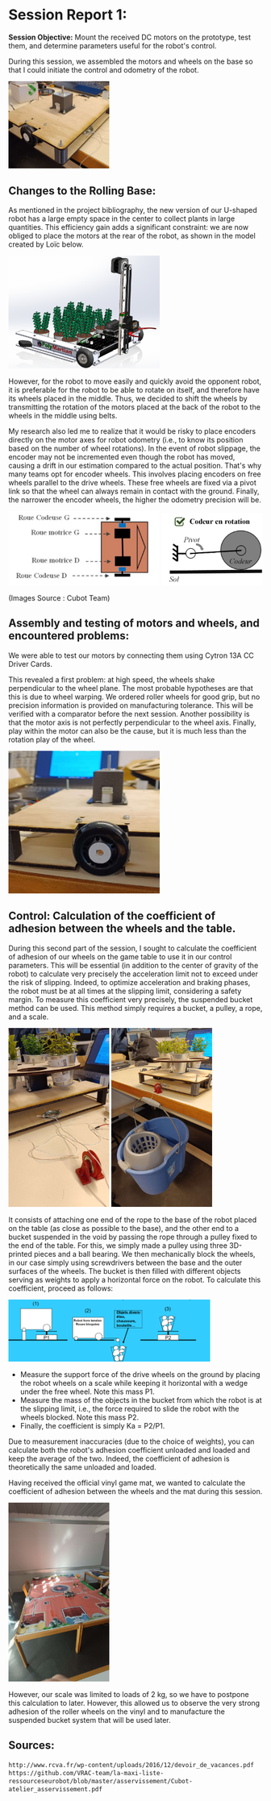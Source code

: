 # Session Report 1:

**Session Objective:** Mount the received DC motors on the prototype, test them, and determine parameters useful for the robot's control.

During this session, we assembled the motors and wheels on the base so that I could initiate the control and odometry of the robot.

<img src="Report's images\Session01\rolling_base.jpg" width="200">

## Changes to the Rolling Base:
As mentioned in the project bibliography, the new version of our U-shaped robot has a large empty space in the center to collect plants in large quantities. This efficiency gain adds a significant constraint: we are now obliged to place the motors at the rear of the robot, as shown in the model created by Loïc below.

<img src="Report's images\Session01\URobot_3DModelisation.png" width="300">

However, for the robot to move easily and quickly avoid the opponent robot, it is preferable for the robot to be able to rotate on itself, and therefore have its wheels placed in the middle. Thus, we decided to shift the wheels by transmitting the rotation of the motors placed at the back of the robot to the wheels in the middle using belts.

My research also led me to realize that it would be risky to place encoders directly on the motor axes for robot odometry (i.e., to know its position based on the number of wheel rotations). In the event of robot slippage, the encoder may not be incremented even though the robot has moved, causing a drift in our estimation compared to the actual position. That's why many teams opt for encoder wheels. This involves placing encoders on free wheels parallel to the drive wheels. These free wheels are fixed via a pivot link so that the wheel can always remain in contact with the ground. Finally, the narrower the encoder wheels, the higher the odometry precision will be.

<img src="Report's images\Session01\Codingwheels_drawing_fromCUBOT.png" width="300">
<img src="Report's images\Session01\Codingwheels_liaison_drawing_fromCUBOT.png" width="200">

(Images Source : Cubot Team)


## Assembly and testing of motors and wheels, and encountered problems:
We were able to test our motors by connecting them using Cytron 13A CC Driver Cards.

This revealed a first problem: at high speed, the wheels shake perpendicular to the wheel plane. The most probable hypotheses are that this is due to wheel warping. We ordered roller wheels for good grip, but no precision information is provided on manufacturing tolerance. This will be verified with a comparator before the next session. Another possibility is that the motor axis is not perfectly perpendicular to the wheel axis. Finally, play within the motor can also be the cause, but it is much less than the rotation play of the wheel.

<img src="Report's images\Session01\wheel_on_robot.jpg" width="300">

## Control: Calculation of the coefficient of adhesion between the wheels and the table.

During this second part of the session, I sought to calculate the coefficient of adhesion of our wheels on the game table to use it in our control parameters. This will be essential (in addition to the center of gravity of the robot) to calculate very precisely the acceleration limit not to exceed under the risk of slipping. Indeed, to optimize acceleration and braking phases, the robot must be at all times at the slipping limit, considering a safety margin.
To measure this coefficient very precisely, the suspended bucket method can be used. This method simply requires a bucket, a pulley, a rope, and a scale.

<img src="Report's images\Session01\pulley_with_rope.jpg" width="200">
<img src="Report's images\Session01\hanging_seal_method.jpg" width="200">

It consists of attaching one end of the rope to the base of the robot placed on the table (as close as possible to the base), and the other end to a bucket suspended in the void by passing the rope through a pulley fixed to the end of the table. For this, we simply made a pulley using three 3D-printed pieces and a ball bearing. We then mechanically block the wheels, in our case simply using screwdrivers between the base and the outer surfaces of the wheels. The bucket is then filled with different objects serving as weights to apply a horizontal force on the robot.
To calculate this coefficient, proceed as follows:

<img src="Report's images\Session01\hanging_seal_method_illustration_fromRCVA.png" width="400">

- Measure the support force of the drive wheels on the ground by placing the robot wheels on a scale while keeping it horizontal with a wedge under the free wheel. Note this mass P1.
- Measure the mass of the objects in the bucket from which the robot is at the slipping limit, i.e., the force required to slide the robot with the wheels blocked. Note this mass P2.
- Finally, the coefficient is simply Ka = P2/P1.

Due to measurement inaccuracies (due to the choice of weights), you can calculate both the robot's adhesion coefficient unloaded and loaded and keep the average of the two. Indeed, the coefficient of adhesion is theoretically the same unloaded and loaded.

Having received the official vinyl game mat, we wanted to calculate the coefficient of adhesion between the wheels and the mat during this session. 

<img src="Report's images\Session01\playfield_vinyl_carpet.jpg" width="200">

However, our scale was limited to loads of 2 kg, so we have to postpone this calculation to later. However, this allowed us to observe the very strong adhesion of the roller wheels on the vinyl and to manufacture the suspended bucket system that will be used later.

## Sources:

    http://www.rcva.fr/wp-content/uploads/2016/12/devoir_de_vacances.pdf
    https://github.com/VRAC-team/la-maxi-liste-ressourceseurobot/blob/master/asservissement/Cubot-atelier_asservissement.pdf
